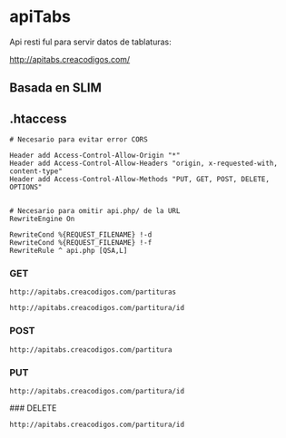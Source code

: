 # apiTabs

Api resti ful para servir datos de tablaturas:

http://apitabs.creacodigos.com/

## Basada en SLIM 

## .htaccess

```
# Necesario para evitar error CORS

Header add Access-Control-Allow-Origin "*"
Header add Access-Control-Allow-Headers "origin, x-requested-with, content-type"
Header add Access-Control-Allow-Methods "PUT, GET, POST, DELETE, OPTIONS"


# Necesario para omitir api.php/ de la URL
RewriteEngine On

RewriteCond %{REQUEST_FILENAME} !-d
RewriteCond %{REQUEST_FILENAME} !-f
RewriteRule ^ api.php [QSA,L] 
```

### GET

`http://apitabs.creacodigos.com/partituras`

`http://apitabs.creacodigos.com/partitura/id`

### POST

`http://apitabs.creacodigos.com/partitura`

### PUT

`http://apitabs.creacodigos.com/partitura/id`

### DELETE

`http://apitabs.creacodigos.com/partitura/id`